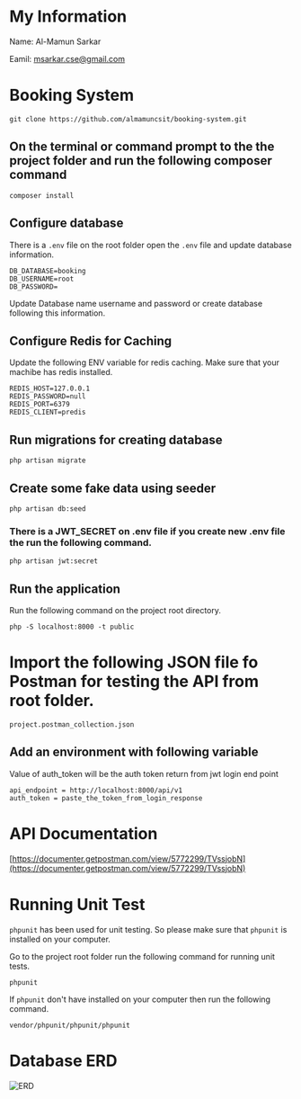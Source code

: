 # My Information
Name: Al-Mamun Sarkar

Eamil: msarkar.cse@gmail.com

# Booking System
```git clone https://github.com/almamuncsit/booking-system.git```

## On the terminal or command prompt to the the project folder and run the following composer command
```composer install```

## Configure database
There is a `.env` file on the root folder open the `.env` file and update database information.
```
DB_DATABASE=booking
DB_USERNAME=root
DB_PASSWORD=
```
Update Database name username and password or create database following this information.

## Configure Redis for Caching
Update the following ENV variable for redis caching. Make sure that your machibe has redis installed. 
```
REDIS_HOST=127.0.0.1
REDIS_PASSWORD=null
REDIS_PORT=6379
REDIS_CLIENT=predis
```

## Run migrations for creating database
`php artisan migrate`

## Create some fake data using seeder
`php artisan db:seed`

### There is a JWT_SECRET on .env file if you create new .env file the run the following command.
`php artisan jwt:secret`

## Run the application
Run the following command on the project root directory.

```php -S localhost:8000 -t public```

# Import the following JSON file fo Postman for testing the API from root folder. 
 `project.postman_collection.json`
 
 
 ## Add an environment with following variable
 Value of auth_token will be the auth token return from jwt login end point
 
 ```
api_endpoint = http://localhost:8000/api/v1
auth_token = paste_the_token_from_login_response
```

# API Documentation
[https://documenter.getpostman.com/view/5772299/TVssjobN](https://documenter.getpostman.com/view/5772299/TVssjobN) 


# Running Unit Test
`phpunit` has been used for unit testing. So please make sure that `phpunit` is installed on your computer.

Go to the project root folder run the following command for running unit tests.

`phpunit`

If `phpunit` don't have installed on your computer then run the following command.

`vendor/phpunit/phpunit/phpunit`

# Database ERD
![ERD](database.png)